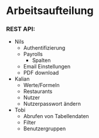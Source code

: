 # Arbeitsaufteilung
### REST API:
 - Nils
	 - Authentifizierung
	 - Payrolls
		 - Spalten
	 - Email Einstellungen
	 - PDF download
 - Kalian
	 - Werte/Formeln
	 - Restaurants
	 - Nutzer
	 - Nutzerpasswort ändern
 - Tobi
	- Abrufen von Tabellendaten
	- Filter
	- Benutzergruppen



<!--stackedit_data:
eyJoaXN0b3J5IjpbLTE1MzE4MjUxMDFdfQ==
-->
